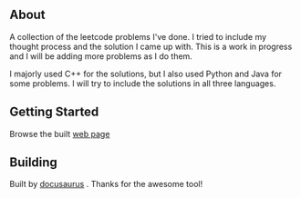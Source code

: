 ## About

A collection of the leetcode problems I've done. I tried to include my thought process and the solution I came up with. This is a work in progress and I will be adding more problems as I do them.

I majorly used C++ for the solutions, but I also used Python and Java for some problems. I will try to include the solutions in all three languages.

## Getting Started

Browse the built [web page](https://garyho34.github.io/leetcode-notes/)

## Building

Built by [docusaurus](https://docusaurus.io/) . Thanks for the awesome tool!